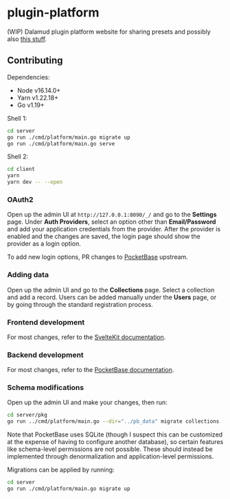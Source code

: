 # plugin-platform
(WIP) Dalamud plugin platform website for sharing presets and possibly also [this stuff](https://github.com/goatcorp/DIPs/issues/34).

## Contributing
Dependencies:
* Node v16.14.0+
* Yarn v1.22.18+
* Go v1.19+

Shell 1:
```sh
cd server
go run ./cmd/platform/main.go migrate up
go run ./cmd/platform/main.go serve
```

Shell 2:
```sh
cd client
yarn
yarn dev -- --open
```

### OAuth2
Open up the admin UI at `http://127.0.0.1:8090/_/` and go to the **Settings** page. Under **Auth Providers**, select an
option other than **Email/Password** and add your application credentials from the provider. After the provider is enabled
and the changes are saved, the login page should show the provider as a login option.

To add new login options, PR changes to [PocketBase](https://github.com/pocketbase/pocketbase) upstream.

### Adding data
Open up the admin UI and go to the **Collections** page. Select a collection and add a record.
Users can be added manually under the **Users** page, or by going through the standard registration process.

### Frontend development
For most changes, refer to the [SvelteKit documentation](https://kit.svelte.dev/docs/introduction).

### Backend development
For most changes, refer to the [PocketBase documentation](https://pocketbase.io/docs).

### Schema modifications
Open up the admin UI and make your changes, then run:
```sh
cd server/pkg
go run ../cmd/platform/main.go --dir="../pb_data" migrate collections
```

Note that PocketBase uses SQLite (though I suspect this can be customized at the expense of having to configure another database),
so certain features like schema-level permissions are not possible. These should instead be implemented through denormalization and
application-level permissions.

Migrations can be applied by running:
```sh
cd server
go run ./cmd/platform/main.go migrate up
```